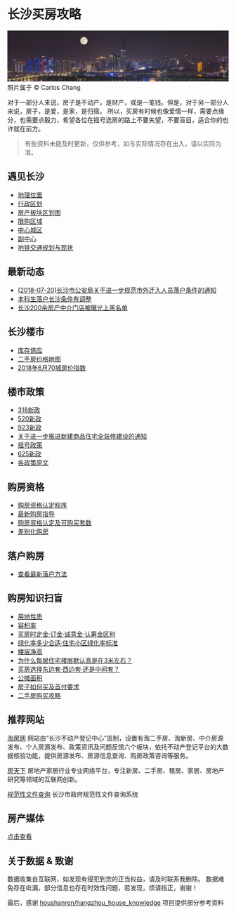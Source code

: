 # 长沙买房攻略

![logo](./images/logo.jpg)
照片属于 © Carlos Chang


对于一部分人来说，房子是不动产，是财产，或是一笔钱。但是，对于另一部分人来说，房子，是爱，是家，是归宿。
所以，买房有时候也像爱情一样，需要点缘分，也需要点毅力，希望各位在摇号选房的路上不要失望，不要盲目，适合你的也许就在前方。


> 有些资料未能及时更新，仅供参考，如与实际情况存在出入，请以实际为准。


## 遇见长沙
- [地理位置](./docs/遇见长沙.md#地理位置)
- [行政区划](./docs/遇见长沙.md#行政区划)
- [房产板块区划图](./docs/遇见长沙.md#房产板块区划图)
- [限购区域](./docs/遇见长沙.md#限购区域)
- [中心城区](./docs/遇见长沙.md#中心城区)
- [副中心](./docs/遇见长沙.md#副中心)
- [地铁交通规划与现状](./docs/地铁交通规划与现状.md)

## 最新动态
- [(2018-07-20)长沙市公安局关于进一步规范市外迁入人员落户条件的通知](./docs/长沙市公安局关于进一步规范市外迁入人员落户条件的通知.md)
- [本科生落户长沙条件有调整](./docs/本科生落户长沙条件有调整.md)
- [长沙200余房产中介门店被曝光上黑名单](./docs/长沙200余房产中介门店被曝光上黑名单.md)

## 长沙楼市
- [库存供应](./docs/遇见长沙.md#库存供应)
- [二手房价格地图](./docs/遇见长沙.md#二手房价格地图)
- [2018年6月70城房价指数](./docs/2018年6月70城房价指数.md)

## 楼市政策
- [318新政](./docs/楼市新政.md#318新政)
- [520新政](./docs/楼市新政.md#520新政)
- [923新政](./docs/楼市新政.md#923新政)
- [关于进一步推进新建商品住宅全装修建设的通知](./docs/全装修建设.md)
- [摇号政策](./docs/摇号政策.md)
- [625新政](./docs/楼市新政.md#625新政)
- [各政策原文](./docs/规范性文件.md)

## 购房资格
- [购房资格认定程序](./docs/购房资格认定程序.md)
- [最新购房指导](./docs/最新购房指导.md)
- [购房资格认定及可购买套数](./docs/最新购房指导.md#购房资格认定及可购买套数)
- [差别化购房](./docs/差别化购房.md)

## 落户购房
- [查看最新落户方法](./docs/落户方法.md)

## 购房知识扫盲
- [用地性质](./docs/知识扫盲.md#用地性质)
- [容积率](./docs/知识扫盲.md#容积率)
- [买房时定金·订金·诚意金·认筹金区别](./docs/知识扫盲.md#买房时定金订金诚意金认筹金区别)
- [绿化率多少合适·住宅小区绿化率标准](./docs/知识扫盲.md#绿化率多少合适住宅小区绿化率标准)
- [楼层净高](./docs/知识扫盲.md#楼层净高)
- [为什么每层住宅楼层默认高是在3米左右？](./docs/知识扫盲.md#为什么每层住宅楼层默认高是在3米左右)
- [买房选择东边套·西边套·还是中间套？](./docs/知识扫盲.md#买房选择东边套西边套还是中间套)
- [公摊面积](./docs/知识扫盲.md#公摊面积)
- [房子如何买及首付要求](./docs/知识扫盲.md#房子如何买及首付要求)
- [二手房购买攻略](./docs/知识扫盲.md#二手房购买攻略)

## 推荐网站

[淘房网](http://www.csbdc.gov.cn/cstfw)
网站由“长沙不动产登记中心”监制，设置有淘二手房、淘新房、中介房源发布、个人房源发布、政策资讯及问题反馈六个板块，依托不动产登记平台的大数据核验功能，提供房源发布、房源信息查询、购房政策咨询等服务。

[房天下](http://newhouse.cs.fang.com/)
房地产家居行业专业网络平台，专注新房、二手房、租房、家居、房地产研究等领域的互联网创新。

[规范性文件查询](http://www.changsha.gov.cn/xxgk/gfxwj/srmzf/)
长沙市政府规范性文件查询系统

## 房产媒体

[点击查看](./docs/房产媒体.md)

## 关于数据 & 致谢

数据收集自互联网，如发现有侵犯到您的正当权益，请及时联系我删除。
数据难免存在纰漏，部分信息也存在时效性问题，若发现，烦请指正，谢谢！

最后，感谢 [houshanren/hangzhou_house_knowledge](https://github.com/houshanren/hangzhou_house_knowledge) 项目提供部分参考资料